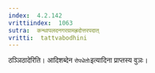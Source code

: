 ```yaml
---
index:  4.2.142
vrittiindex:  1063
sutra:  कन्थापलदनगरग्रामह्रदोत्तरपदात्
vritti:  tattvabodhini 
---
```


ठञ्ञिठादेरिति। आदिशब्देन `रोपधेतोः`इत्यादिना प्राप्तस्य वुञः।

